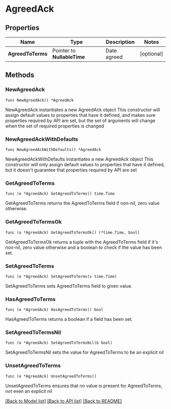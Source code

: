 # AgreedAck

## Properties

Name | Type | Description | Notes
------------ | ------------- | ------------- | -------------
**AgreedToTerms** | Pointer to **NullableTime** | Date agreed | [optional] 

## Methods

### NewAgreedAck

`func NewAgreedAck() *AgreedAck`

NewAgreedAck instantiates a new AgreedAck object
This constructor will assign default values to properties that have it defined,
and makes sure properties required by API are set, but the set of arguments
will change when the set of required properties is changed

### NewAgreedAckWithDefaults

`func NewAgreedAckWithDefaults() *AgreedAck`

NewAgreedAckWithDefaults instantiates a new AgreedAck object
This constructor will only assign default values to properties that have it defined,
but it doesn't guarantee that properties required by API are set

### GetAgreedToTerms

`func (o *AgreedAck) GetAgreedToTerms() time.Time`

GetAgreedToTerms returns the AgreedToTerms field if non-nil, zero value otherwise.

### GetAgreedToTermsOk

`func (o *AgreedAck) GetAgreedToTermsOk() (*time.Time, bool)`

GetAgreedToTermsOk returns a tuple with the AgreedToTerms field if it's non-nil, zero value otherwise
and a boolean to check if the value has been set.

### SetAgreedToTerms

`func (o *AgreedAck) SetAgreedToTerms(v time.Time)`

SetAgreedToTerms sets AgreedToTerms field to given value.

### HasAgreedToTerms

`func (o *AgreedAck) HasAgreedToTerms() bool`

HasAgreedToTerms returns a boolean if a field has been set.

### SetAgreedToTermsNil

`func (o *AgreedAck) SetAgreedToTermsNil(b bool)`

 SetAgreedToTermsNil sets the value for AgreedToTerms to be an explicit nil

### UnsetAgreedToTerms
`func (o *AgreedAck) UnsetAgreedToTerms()`

UnsetAgreedToTerms ensures that no value is present for AgreedToTerms, not even an explicit nil

[[Back to Model list]](../README.md#documentation-for-models) [[Back to API list]](../README.md#documentation-for-api-endpoints) [[Back to README]](../README.md)


